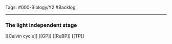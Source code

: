 Tags: #000-Biology/Y2 #Backlog 

---
### The light independent stage
[[Calvin cycle]]
[[GP]]
[[RuBP]]
[[TP]]
